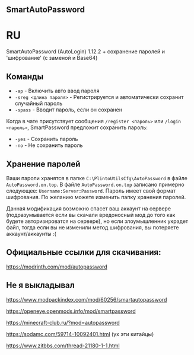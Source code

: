 ## SmartAutoPassword

# RU
 SmartAutoPassword (AutoLogin) 1.12.2 + сохранение паролей и 'шифрование' (с заменой и Base64)

## Команды
- `-ap` - Включить авто ввод пароля
- `-sreg <длина пароля>` - Регистрируется и автоматически сохранит случайный пароль
- `-spass` - Вводит пароль, если он сохранен

Когда в чате присутствует сообщения `/register <пароль>` или `/login <пароль>`, SmartPassword предложит сохранить пароль:
- `-yes` - Сохранить пароль
- `-no` - Не сохранить пароль

## Хранение паролей
Ваши пароли хранятся в папке `C:\PlintoUtilsCfg\AutoPassword` в файле `AutoPassword.on.top`.
В файле `AutoPassword.on.top` записано примерно следующее: `Username:Server:Password`.
Пароль имеет свой формат шифрования.
По желанию можете изменить папку хранения паролей.

Данная модификация возможно спасет ваш аккаунт на сервере (подразумывается если вы скачали вредоносный мод до того как будете авторизироватся на сервере), но если злоумышленник украдет файл, тогда если вы не изменили метод шифрования, вы потеряете аккаунт/аккаунты :(

## Официальные ссылки для скачивания:
https://modrinth.com/mod/autopassword


## Не я выкладывал
https://www.modpackindex.com/mod/60256/smartautopassword

https://openeye.openmods.info/mod/smartpassword

https://minecraft-club.ru/?mod=autopassword

https://sodamc.com/59714-10092401.html (ух эти китайцы)

https://www.zitbbs.com/thread-21180-1-1.html

